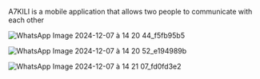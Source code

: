 A7KILI is a mobile application that allows two people to communicate with each other



![WhatsApp Image 2024-12-07 à 14 20 44_f5fb95b5](https://github.com/user-attachments/assets/ef25f6a5-a9df-4570-92fb-77b76492e5b7)

![WhatsApp Image 2024-12-07 à 14 20 52_e194989b](https://github.com/user-attachments/assets/8c93199d-50c2-4bef-8e77-0b7cd2e251fa)

![WhatsApp Image 2024-12-07 à 14 21 07_fd0fd3e2](https://github.com/user-attachments/assets/4812a124-000c-4838-96ca-2396e974e85b)

